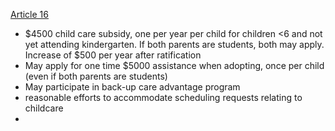 [Article 16](ColumbiaGrads.pdf#page=18&selection=47,0,168,72)
- $4500 child care subsidy, one per year per child for children <6 and not yet attending kindergarten. If both parents are students, both may apply. Increase of $500 per year after ratification
- May apply for one time $5000 assistance when adopting, once per child (even if both parents are students)
- May participate in back-up care advantage program
- reasonable efforts to accommodate scheduling requests relating to childcare
- 